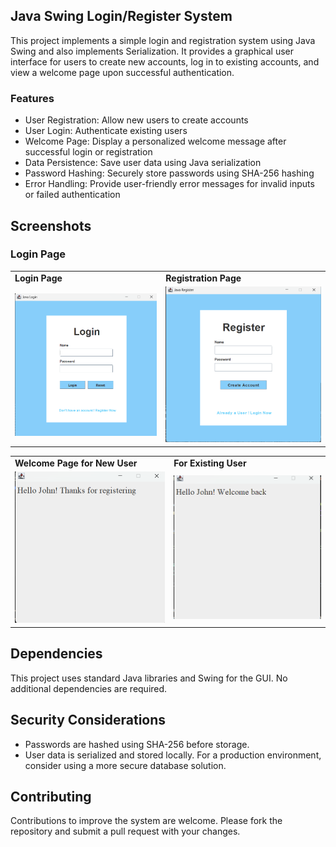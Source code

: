 ## Java Swing Login/Register System

This project implements a simple login and registration system using Java Swing and also implements Serialization. It provides a graphical user interface for users to create new accounts, log in to existing accounts, and view a welcome page upon successful authentication.

### Features

- User Registration: Allow new users to create accounts
- User Login: Authenticate existing users
- Welcome Page: Display a personalized welcome message after successful login or registration
- Data Persistence: Save user data using Java serialization
- Password Hashing: Securely store passwords using SHA-256 hashing
- Error Handling: Provide user-friendly error messages for invalid inputs or failed authentication

## Screenshots

### Login Page

<table>
  <tr>
    <td><strong>Login Page</strong></td>
    <td><strong>Registration Page</strong></td>
  </tr>
  <tr>
    <td><img src="Images/Login.png" width="400"/></td>
    <td><img src="Images/Register.png" width="400"/></td>
  </tr>
</table>
<table>
  <tr>
    <td><strong>Welcome Page for New User</strong></td>
    <td><strong>For Existing User</strong></td>
  </tr>
  <tr>
    <td><img src="Images/WelcomeNewUser.png" width="400"/></td>
    <td><img src="Images/WelcomeUser.png" width="400"/></td>
  </tr>
</table>

## Dependencies

This project uses standard Java libraries and Swing for the GUI. No additional dependencies are required.

## Security Considerations

- Passwords are hashed using SHA-256 before storage.
- User data is serialized and stored locally. For a production environment, consider using a more secure database solution.

## Contributing

Contributions to improve the system are welcome. Please fork the repository and submit a pull request with your changes.
